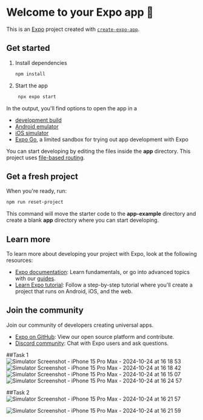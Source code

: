 # Welcome to your Expo app 👋

This is an [Expo](https://expo.dev) project created with [`create-expo-app`](https://www.npmjs.com/package/create-expo-app).

## Get started

1. Install dependencies

   ```bash
   npm install
   ```

2. Start the app

   ```bash
    npx expo start
   ```

In the output, you'll find options to open the app in a

- [development build](https://docs.expo.dev/develop/development-builds/introduction/)
- [Android emulator](https://docs.expo.dev/workflow/android-studio-emulator/)
- [iOS simulator](https://docs.expo.dev/workflow/ios-simulator/)
- [Expo Go](https://expo.dev/go), a limited sandbox for trying out app development with Expo

You can start developing by editing the files inside the **app** directory. This project uses [file-based routing](https://docs.expo.dev/router/introduction).

## Get a fresh project

When you're ready, run:

```bash
npm run reset-project
```

This command will move the starter code to the **app-example** directory and create a blank **app** directory where you can start developing.

## Learn more

To learn more about developing your project with Expo, look at the following resources:

- [Expo documentation](https://docs.expo.dev/): Learn fundamentals, or go into advanced topics with our [guides](https://docs.expo.dev/guides).
- [Learn Expo tutorial](https://docs.expo.dev/tutorial/introduction/): Follow a step-by-step tutorial where you'll create a project that runs on Android, iOS, and the web.

## Join the community

Join our community of developers creating universal apps.

- [Expo on GitHub](https://github.com/expo/expo): View our open source platform and contribute.
- [Discord community](https://chat.expo.dev): Chat with Expo users and ask questions.


##Task 1 
![Simulator Screenshot - iPhone 15 Pro Max - 2024-10-24 at 16 18 53](https://github.com/user-attachments/assets/ed7526aa-71e2-44cc-98f0-90e418f16356)
![Simulator Screenshot - iPhone 15 Pro Max - 2024-10-24 at 16 18 42](https://github.com/user-attachments/assets/1864e393-5948-4ab2-ba29-a7caa21cd949)
![Simulator Screenshot - iPhone 15 Pro Max - 2024-10-24 at 16 15 07](https://github.com/user-attachments/assets/94b60664-cdb6-4941-8423-7974e0af9e54)
![Simulator Screenshot - iPhone 15 Pro Max - 2024-10-24 at 16 24 57](https://github.com/user-attachments/assets/b54a6bd7-2508-4e39-b939-f2fd3590e491)


##Task 2
![Simulator Screenshot - iPhone 15 Pro Max - 2024-10-24 at 16 21 57](https://github.com/user-attachments/assets/a95d4998-b1bb-4824-b65d-fe0f1fe42522)

![Simulator Screenshot - iPhone 15 Pro Max - 2024-10-24 at 16 21 59](https://github.com/user-attachments/assets/486974df-2968-49bd-ae7a-d0903d05030e)



